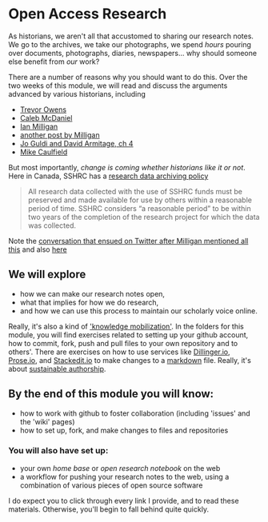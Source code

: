 # Open Access Research

As historians, we aren't all that accustomed to sharing our research notes. We go to the archives, we take our photographs, we spend *hours* pouring over documents, photographs, diaries, newspapers... why should someone else benefit from *our* work?

There are a number of reasons why you should want to do this. Over the two weeks of this module, we will read and discuss the arguments advanced by various historians, including

+ [Trevor Owens](http://www.trevorowens.org/2008/03/sunrise-on-methodology-and-radical-transparency-of-sources-in-historical-writing/)
+ [Caleb McDaniel](http://wcm1.web.rice.edu/open-notebook-history.html)
+ [Ian Milligan](http://ianmilligan.ca/2014/10/23/sshrcs-research-data-archiving-policy-and-historians/)
+ [another post by Milligan](http://ianmilligan.ca/2014/01/27/why-canadas-open-data-initiative-matters-to-historians/)
+ [Jo Guldi and David Armitage, ch 4](http://historymanifesto.cambridge.org/read/chapter-4-big-questions-big-data/)
+ [Mike Caulfield](http://hapgood.us/2014/11/06/federated-education-new-directions-in-digital-collaboration/)

But most importantly, *change is coming whether historians like it or not*. Here in Canada, SSHRC has a [research data archiving policy](http://www.sshrc-crsh.gc.ca/about-au_sujet/policies-politiques/statements-enonces/edata-donnees_electroniques-eng.aspx)

> All research data collected with the use of SSHRC funds must be preserved and made available for use by others within a reasonable period of time. SSHRC considers “a reasonable period” to be within two years of the completion of the research project for which the data was collected.

Note the [conversation that ensued on Twitter after Milligan mentioned all this](https://twitter.com/ianmilligan1/status/524932470001897472) and also [here](https://twitter.com/ianmilligan1/status/524932589875101697)

## We will explore 
+ how we can make our research notes open, 
+ what that implies for how we do research, 
+ and how we can use this process to maintain our scholarly voice online.

Really, it's also a kind of ['knowledge mobilization'](http://www.sshrc-crsh.gc.ca/society-societe/community-communite/index-eng.aspx#2). In the folders for this module, you will find exercises related to setting up your github account, how to commit, fork, push and pull files to your own repository and to others'. There are exercises on how to use services like [Dillinger.io](http://dillinger.io), [Prose.io](http://prose.io), and [Stackedit.io](http://stackedit.io) to make changes to a [markdown](http://daringfireball.net/projects/markdown/) file. Really, it's about [sustainable authorship](http://programminghistorian.org/lessons/sustainable-authorship-in-plain-text-using-pandoc-and-markdown). 

## By the end of this module you will know:
+ how to work with github to foster collaboration (including 'issues' and the 'wiki' pages)
+ how to set up, fork, and make changes to files and repositories

### You will also have set up:
+ your own *home base* or *open research notebook* on the web
+ a workflow for pushing your research notes to the web, using a combination of various pieces of open source software

I do expect you to click through every link I provide, and to read these materials. Otherwise, you'll begin to fall behind quite quickly.







